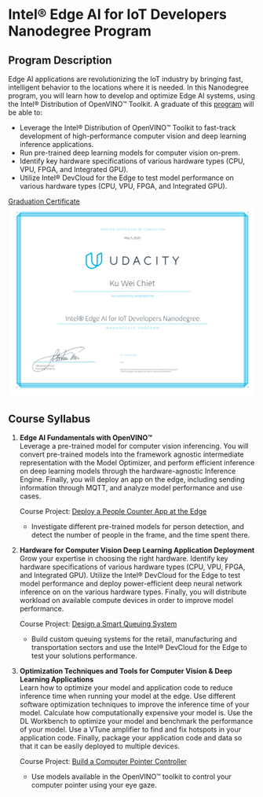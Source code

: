 # Intel® Edge AI for IoT Developers Nanodegree Program

## Program Description

Edge AI applications are revolutionizing the IoT industry by bringing fast, intelligent behavior to the locations where it is needed. In this Nanodegree program, you will learn how to develop and optimize Edge AI systems, using the Intel® Distribution of OpenVINO™ Toolkit. A graduate of this [program](https://www.udacity.com/course/intel-edge-ai-for-iot-developers-nanodegree--nd131) will be able to:  
* Leverage the Intel® Distribution of OpenVINO™ Toolkit to fast-track development of high-performance computer vision and deep learning inference applications.  
* Run pre-trained deep learning models for computer vision on-prem.  
* Identify key hardware specifications of various hardware types (CPU, VPU, FPGA, and Integrated GPU).  
* Utilize Intel® DevCloud for the Edge to test model performance on various hardware types (CPU, VPU, FPGA, and Integrated GPU).


[Graduation Certificate](https://confirm.udacity.com/RP35GN27)
<img src="./images/certificate.svg">

## Course Syllabus
1. **Edge AI Fundamentals with OpenVINO™**  
Leverage a pre-trained model for computer vision inferencing. You will convert pre-trained models into the framework agnostic intermediate representation with the Model Optimizer, and perform efficient inference on deep learning models through the hardware-agnostic Inference Engine. Finally, you will deploy an app on the edge, including sending information through MQTT, and analyze model performance and use cases.

    Course Project: [Deploy a People Counter App at the Edge](./people_counter)
    * Investigate different pre-trained models for person detection, and detect the number of people in the frame, and the time spent there.

2. **Hardware for Computer Vision Deep Learning Application Deployment**  
Grow your expertise in choosing the right hardware. Identify key hardware specifications of various hardware types (CPU, VPU, FPGA, and Integrated GPU). Utilize the Intel® DevCloud for the Edge to test model performance and deploy power-efficient deep neural network inference on on the various hardware types. Finally, you will distribute workload on available compute devices in order to improve model performance.

    Course Project: [Design a Smart Queuing System](./smart_queuing_system)
    * Build custom queuing systems for the retail, manufacturing and transportation sectors and use the Intel® DevCloud for the Edge to test your solutions performance.

3. **Optimization Techniques and Tools for Computer Vision & Deep Learning Applications**  
Learn how to optimize your model and application code to reduce inference time when running your model at the edge. Use different software optimization techniques to improve the inference time of your model. Calculate how computationally expensive your model is. Use the DL Workbench to optimize your model and benchmark the performance of your model. Use a VTune amplifier to find and fix hotspots in your application code. Finally, package your application code and data so that it can be easily deployed to multiple devices.

    Course Project: [Build a Computer Pointer Controller](./computer_pointer_controller)
    * Use models available in the OpenVINO™ toolkit to control your computer pointer using your eye gaze.
